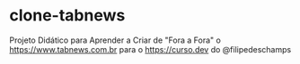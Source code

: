 # clone-tabnews
Projeto Didático para Aprender a Criar de "Fora a Fora" o https://www.tabnews.com.br para o https://curso.dev do @filipedeschamps

